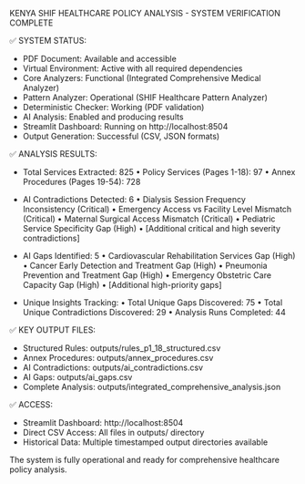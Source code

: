 KENYA SHIF HEALTHCARE POLICY ANALYSIS - SYSTEM VERIFICATION COMPLETE

✅ SYSTEM STATUS:
- PDF Document: Available and accessible
- Virtual Environment: Active with all required dependencies
- Core Analyzers: Functional (Integrated Comprehensive Medical Analyzer)
- Pattern Analyzer: Operational (SHIF Healthcare Pattern Analyzer)
- Deterministic Checker: Working (PDF validation)
- AI Analysis: Enabled and producing results
- Streamlit Dashboard: Running on http://localhost:8504
- Output Generation: Successful (CSV, JSON formats)

✅ ANALYSIS RESULTS:
- Total Services Extracted: 825
  • Policy Services (Pages 1-18): 97
  • Annex Procedures (Pages 19-54): 728

- AI Contradictions Detected: 6
  • Dialysis Session Frequency Inconsistency (Critical)
  • Emergency Access vs Facility Level Mismatch (Critical)
  • Maternal Surgical Access Mismatch (Critical)
  • Pediatric Service Specificity Gap (High)
  • [Additional critical and high severity contradictions]

- AI Gaps Identified: 5
  • Cardiovascular Rehabilitation Services Gap (High)
  • Cancer Early Detection and Treatment Gap (High)
  • Pneumonia Prevention and Treatment Gap (High)
  • Emergency Obstetric Care Capacity Gap (High)
  • [Additional high-priority gaps]

- Unique Insights Tracking:
  • Total Unique Gaps Discovered: 75
  • Total Unique Contradictions Discovered: 29
  • Analysis Runs Completed: 44

✅ KEY OUTPUT FILES:
- Structured Rules: outputs/rules_p1_18_structured.csv
- Annex Procedures: outputs/annex_procedures.csv
- AI Contradictions: outputs/ai_contradictions.csv
- AI Gaps: outputs/ai_gaps.csv
- Complete Analysis: outputs/integrated_comprehensive_analysis.json

✅ ACCESS:
- Streamlit Dashboard: http://localhost:8504
- Direct CSV Access: All files in outputs/ directory
- Historical Data: Multiple timestamped output directories available

The system is fully operational and ready for comprehensive healthcare policy analysis.

